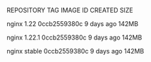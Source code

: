 REPOSITORY   TAG       IMAGE ID       CREATED      SIZE

nginx        1.22      0ccb2559380c   9 days ago   142MB

nginx        1.22.1    0ccb2559380c   9 days ago   142MB

nginx        stable    0ccb2559380c   9 days ago   142MB

